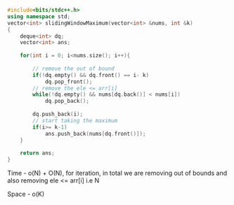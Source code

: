 ```c++
#include<bits/stdc++.h>
using namespace std;
vector<int> slidingWindowMaximum(vector<int> &nums, int &k)
{
    deque<int> dq;
    vector<int> ans;
    
    for(int i = 0; i<nums.size(); i++){
        
        // remove the out of bound
        if(!dq.empty() && dq.front() == i- k)
            dq.pop_front();
        // remove the ele <= arr[i]
        while(!dq.empty() && nums[dq.back()] < nums[i])
            dq.pop_back();
        
        dq.push_back(i);
        // start taking the maximum
        if(i>= k-1)
            ans.push_back(nums[dq.front()]);
    }
    
    return ans;
}
```
Time - o(N) + O(N), for iteration, in total we are removing out of bounds and also removing ele <= arr[i] i.e N

Space - o(K)
